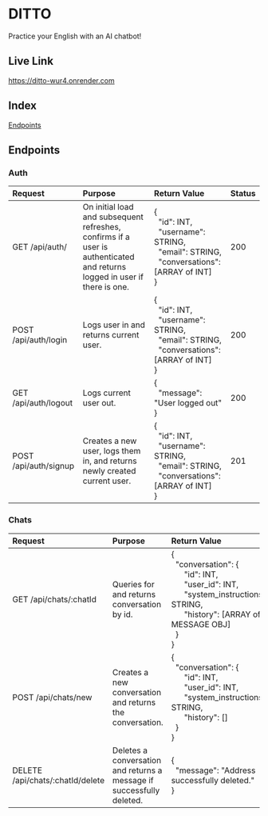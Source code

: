 # DITTO
Practice your English with an AI chatbot!

## Live Link
https://ditto-wur4.onrender.com

<!-- ## Tech Stack -->

## Index
<!-- [Feature Lists]
[Database Schema]
[Store Shape]
[User Stories]
[Screenshots] -->
[Endpoints](github.com/sophiatsau/Ditto?tab=readme-ov-file#endpoints)

<!-- ## Screenshots -->

## Endpoints
### Auth
| Request | Purpose | Return Value | Status |
| :------ | :------ | :----------- | :----- |
| GET /api/auth/ | On initial load and subsequent refreshes, confirms if a user is authenticated and returns logged in user if there is one. | {<br/>&nbsp;&nbsp;"id": INT,<br/>&nbsp;&nbsp;"username": STRING,<br/>&nbsp;&nbsp;"email": STRING,<br/>&nbsp;&nbsp;"conversations": [ARRAY of INT]<br/>} | 200 |
| POST /api/auth/login | Logs user in and returns current user. | {<br/>&nbsp;&nbsp;"id": INT,<br/>&nbsp;&nbsp;"username": STRING,<br/>&nbsp;&nbsp;"email": STRING,<br/>&nbsp;&nbsp;"conversations": [ARRAY of INT]<br/>} | 200 |
| GET /api/auth/logout | Logs current user out. | {<br/>&nbsp;&nbsp;"message": "User logged out"<br/>} | 200 |
| POST /api/auth/signup | Creates a new user, logs them in, and returns newly created current user. | {<br/>&nbsp;&nbsp;"id": INT,<br/>&nbsp;&nbsp;"username": STRING,<br/>&nbsp;&nbsp;"email": STRING,<br/>&nbsp;&nbsp;"conversations": [ARRAY of INT]<br/>} | 201 |

### Chats
| Request | Purpose | Return Value | Status |
| :------ | :------ | :----------- | :----- |
| GET /api/chats/:chatId | Queries for and returns conversation by id. | {<br/>&nbsp;&nbsp;"conversation": {<br/>&nbsp;&nbsp;&nbsp;&nbsp;&nbsp;&nbsp;"id": INT,<br/>&nbsp;&nbsp;&nbsp;&nbsp;&nbsp;&nbsp;"user_id": INT,<br/>&nbsp;&nbsp;&nbsp;&nbsp;&nbsp;&nbsp;"system_instructions": STRING,<br/>&nbsp;&nbsp;&nbsp;&nbsp;&nbsp;&nbsp;"history": [ARRAY of MESSAGE OBJ]<br/>&nbsp;&nbsp;}<br/>} | 200 |
| POST /api/chats/new | Creates a new conversation and returns the conversation. | {<br/>&nbsp;&nbsp;"conversation": {<br/>&nbsp;&nbsp;&nbsp;&nbsp;&nbsp;&nbsp;"id": INT,<br/>&nbsp;&nbsp;&nbsp;&nbsp;&nbsp;&nbsp;"user_id": INT,<br/>&nbsp;&nbsp;&nbsp;&nbsp;&nbsp;&nbsp;"system_instructions": STRING,<br/>&nbsp;&nbsp;&nbsp;&nbsp;&nbsp;&nbsp;"history": []<br/>&nbsp;&nbsp;}<br/>} | 200 |
| DELETE /api/chats/:chatId/delete | Deletes a conversation and returns a message if successfully deleted. | {<br/>&nbsp;&nbsp;"message": "Address successfully deleted."<br/>} | 200 |

<!-- ## Connect With Us! -->
